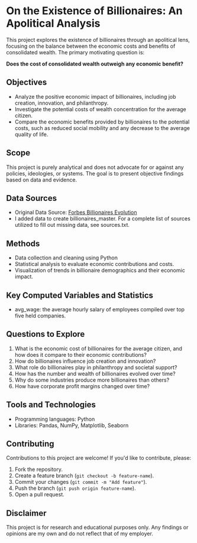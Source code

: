 # On the Existence of Billionaires: An Apolitical Analysis  

This project explores the existence of billionaires through an apolitical lens, focusing on the balance between the economic costs and benefits of consolidated wealth. The primary motivating question is:  

**Does the cost of consolidated wealth outweigh any economic benefit?**

## Objectives  
- Analyze the positive economic impact of billionaires, including job creation, innovation, and philanthropy.  
- Investigate the potential costs of wealth concentration for the average citizen.  
- Compare the economic benefits provided by billionaires to the potential costs, such as reduced social mobility and any decrease to the average quality of life.  

## Scope  
This project is purely analytical and does not advocate for or against any policies, ideologies, or systems. The goal is to present objective findings based on data and evidence.  

## Data Sources  
- Original Data Source: [Forbes Billionaires Evolution](https://www.kaggle.com/datasets/guillemservera/forbes-billionaires-1997-2023?select=billionaires_2024.csv)
- I added data to create billionaires_master. For a complete list of sources utilized to fill out missing data, see sources.txt.
## Methods  
- Data collection and cleaning using Python
- Statistical analysis to evaluate economic contributions and costs.  
- Visualization of trends in billionaire demographics and their economic impact.  

## Key Computed Variables and Statistics
- avg_wage: the average hourly salary of employees compiled over top five held companies.

## Questions to Explore  
1. What is the economic cost of billionaires for the average citizen, and how does it compare to their economic contributions?  
2. How do billionaires influence job creation and innovation?  
3. What role do billionaires play in philanthropy and societal support?  
4. How has the number and wealth of billionaires evolved over time?  
5. Why do some industries produce more billionaires than others?
6. How have corporate profit margins changed over time? 

## Tools and Technologies  
- Programming languages: Python
- Libraries: Pandas, NumPy, Matplotlib, Seaborn

## Contributing  
Contributions to this project are welcome! If you'd like to contribute, please:  
1. Fork the repository.  
2. Create a feature branch (`git checkout -b feature-name`).  
3. Commit your changes (`git commit -m "Add feature"`).  
4. Push the branch (`git push origin feature-name`).  
5. Open a pull request.  

## Disclaimer  
This project is for research and educational purposes only. Any findings or opinions are my own and do not reflect that of my employer.
